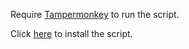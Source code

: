 Require [Tampermonkey](https://chrome.google.com/webstore/detail/tampermonkey/dhdgffkkebhmkfjojejmpbldmpobfkfo) to run the script.

Click [here](https://github.com/Yoctillion/Viramate-Fix/raw/master/viramate-fix.user.js) to install the script.
